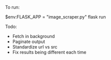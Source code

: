 To run:

\$env:FLASK_APP = "image_scraper.py"
flask run

Todo:

- Fetch in background
- Paginate output
- Standardize url vs src
- Fix results being different each time
